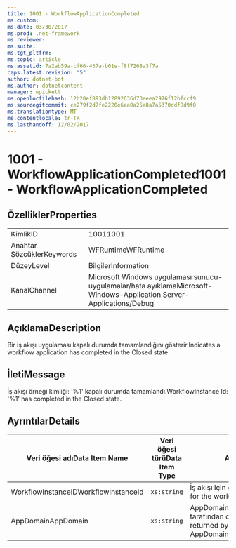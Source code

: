 ```yaml
---
title: 1001 - WorkflowApplicationCompleted
ms.custom: 
ms.date: 03/30/2017
ms.prod: .net-framework
ms.reviewer: 
ms.suite: 
ms.tgt_pltfrm: 
ms.topic: article
ms.assetid: 7a2ab59a-cf66-437a-b01e-f8f7268a3f7a
caps.latest.revision: "5"
author: dotnet-bot
ms.author: dotnetcontent
manager: wpickett
ms.openlocfilehash: 12b20ef893db12892636d73eeea2976f12bfccf9
ms.sourcegitcommit: ce279f2d7fe2220e6ea0a25a8a7a5370ddf8d9f0
ms.translationtype: MT
ms.contentlocale: tr-TR
ms.lasthandoff: 12/02/2017
---
```

# <a name="1001---workflowapplicationcompleted"></a><span data-ttu-id="f4075-102">1001 - WorkflowApplicationCompleted</span><span class="sxs-lookup"><span data-stu-id="f4075-102">1001 - WorkflowApplicationCompleted</span></span>
## <a name="properties"></a><span data-ttu-id="f4075-103">Özellikler</span><span class="sxs-lookup"><span data-stu-id="f4075-103">Properties</span></span>  
  
|||  
|-|-|  
|<span data-ttu-id="f4075-104">Kimlik</span><span class="sxs-lookup"><span data-stu-id="f4075-104">ID</span></span>|<span data-ttu-id="f4075-105">1001</span><span class="sxs-lookup"><span data-stu-id="f4075-105">1001</span></span>|  
|<span data-ttu-id="f4075-106">Anahtar Sözcükler</span><span class="sxs-lookup"><span data-stu-id="f4075-106">Keywords</span></span>|<span data-ttu-id="f4075-107">WFRuntime</span><span class="sxs-lookup"><span data-stu-id="f4075-107">WFRuntime</span></span>|  
|<span data-ttu-id="f4075-108">Düzey</span><span class="sxs-lookup"><span data-stu-id="f4075-108">Level</span></span>|<span data-ttu-id="f4075-109">Bilgiler</span><span class="sxs-lookup"><span data-stu-id="f4075-109">Information</span></span>|  
|<span data-ttu-id="f4075-110">Kanal</span><span class="sxs-lookup"><span data-stu-id="f4075-110">Channel</span></span>|<span data-ttu-id="f4075-111">Microsoft Windows uygulaması sunucu-uygulamalar/hata ayıklama</span><span class="sxs-lookup"><span data-stu-id="f4075-111">Microsoft-Windows-Application Server-Applications/Debug</span></span>|  
  
## <a name="description"></a><span data-ttu-id="f4075-112">Açıklama</span><span class="sxs-lookup"><span data-stu-id="f4075-112">Description</span></span>  
 <span data-ttu-id="f4075-113">Bir iş akışı uygulaması kapalı durumda tamamlandığını gösterir.</span><span class="sxs-lookup"><span data-stu-id="f4075-113">Indicates a workflow application has completed in the Closed state.</span></span>  
  
## <a name="message"></a><span data-ttu-id="f4075-114">İleti</span><span class="sxs-lookup"><span data-stu-id="f4075-114">Message</span></span>  
 <span data-ttu-id="f4075-115">İş akışı örneği kimliği: '%1' kapalı durumda tamamlandı.</span><span class="sxs-lookup"><span data-stu-id="f4075-115">WorkflowInstance Id: '%1' has completed in the Closed state.</span></span>  
  
## <a name="details"></a><span data-ttu-id="f4075-116">Ayrıntılar</span><span class="sxs-lookup"><span data-stu-id="f4075-116">Details</span></span>  
  
|<span data-ttu-id="f4075-117">Veri öğesi adı</span><span class="sxs-lookup"><span data-stu-id="f4075-117">Data Item Name</span></span>|<span data-ttu-id="f4075-118">Veri öğesi türü</span><span class="sxs-lookup"><span data-stu-id="f4075-118">Data Item Type</span></span>|<span data-ttu-id="f4075-119">Açıklama</span><span class="sxs-lookup"><span data-stu-id="f4075-119">Description</span></span>|  
|--------------------|--------------------|-----------------|  
|<span data-ttu-id="f4075-120">WorkflowInstanceID</span><span class="sxs-lookup"><span data-stu-id="f4075-120">WorkflowInstanceId</span></span>|`xs:string`|<span data-ttu-id="f4075-121">İş akışı için örnek kimliği</span><span class="sxs-lookup"><span data-stu-id="f4075-121">The instance id for the workflow</span></span>|  
|<span data-ttu-id="f4075-122">AppDomain</span><span class="sxs-lookup"><span data-stu-id="f4075-122">AppDomain</span></span>|`xs:string`|<span data-ttu-id="f4075-123">AppDomain.CurrentDomain.FriendlyName tarafından döndürülen dize.</span><span class="sxs-lookup"><span data-stu-id="f4075-123">The string returned by AppDomain.CurrentDomain.FriendlyName.</span></span>|
